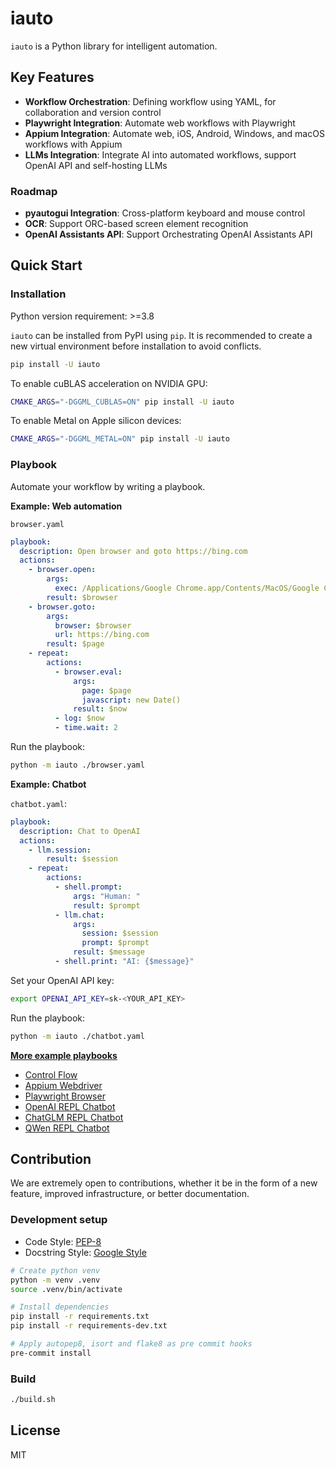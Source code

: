 # iauto

`iauto` is a Python library for intelligent automation.

## Key Features

* **Workflow Orchestration**: Defining workflow using YAML, for collaboration and version control
* **Playwright Integration**: Automate web workflows with Playwright
* **Appium Integration**: Automate web, iOS, Android, Windows, and macOS workflows with Appium
* **LLMs Integration**: Integrate AI into automated workflows, support OpenAI API and self-hosting LLMs

### Roadmap

* **pyautogui Integration**: Cross-platform keyboard and mouse control
* **OCR**: Support ORC-based screen element recognition
* **OpenAI Assistants API**: Support Orchestrating OpenAI Assistants API

## Quick Start

### Installation

Python version requirement: >=3.8

`iauto` can be installed from PyPI using `pip`. It is recommended to create a new virtual environment before installation to avoid conflicts.

```bash
pip install -U iauto
```

To enable cuBLAS acceleration on NVIDIA GPU:

```bash
CMAKE_ARGS="-DGGML_CUBLAS=ON" pip install -U iauto
```

To enable Metal on Apple silicon devices:

```bash
CMAKE_ARGS="-DGGML_METAL=ON" pip install -U iauto
```

### Playbook

Automate your workflow by writing a playbook.

**Example: Web automation**

`browser.yaml`

```yaml
playbook:
  description: Open browser and goto https://bing.com
  actions:
    - browser.open:
        args:
          exec: /Applications/Google Chrome.app/Contents/MacOS/Google Chrome
        result: $browser
    - browser.goto:
        args:
          browser: $browser
          url: https://bing.com
        result: $page
    - repeat:
        actions:
          - browser.eval:
              args:
                page: $page
                javascript: new Date()
              result: $now
          - log: $now
          - time.wait: 2
```

Run the playbook:

```bash
python -m iauto ./browser.yaml
```

**Example: Chatbot**

`chatbot.yaml`:

```yaml
playbook:
  description: Chat to OpenAI
  actions:
    - llm.session:
        result: $session
    - repeat:
        actions:
          - shell.prompt:
              args: "Human: "
              result: $prompt
          - llm.chat:
              args:
                session: $session
                prompt: $prompt
              result: $message
          - shell.print: "AI: {$message}"
```

Set your OpenAI API key:

```bash
export OPENAI_API_KEY=sk-<YOUR_API_KEY>
```

Run the playbook:

```bash
python -m iauto ./chatbot.yaml
```

**[More example playbooks](./playbooks)**

* [Control Flow](./playbooks/control_flow.yaml)
* [Appium Webdriver](./playbooks/webdriver.yaml)
* [Playwright Browser](./playbooks/browser.yaml)
* [OpenAI REPL Chatbot](./playbooks/openai_repl.yaml)
* [ChatGLM REPL Chatbot](./playbooks/chatglm_repl.yaml)
* [QWen REPL Chatbot](./playbooks/qwen_repl.yaml)

## Contribution

We are extremely open to contributions, whether it be in the form of a new feature, improved infrastructure, or better documentation.

### Development setup

* Code Style: [PEP-8](https://peps.python.org/pep-0008/)
* Docstring Style: [Google Style](https://sphinxcontrib-napoleon.readthedocs.io/en/latest/example_google.html)

```bash
# Create python venv
python -m venv .venv
source .venv/bin/activate

# Install dependencies
pip install -r requirements.txt
pip install -r requirements-dev.txt

# Apply autopep8, isort and flake8 as pre commit hooks
pre-commit install
```
### Build

```bash
./build.sh
```

## License

MIT
